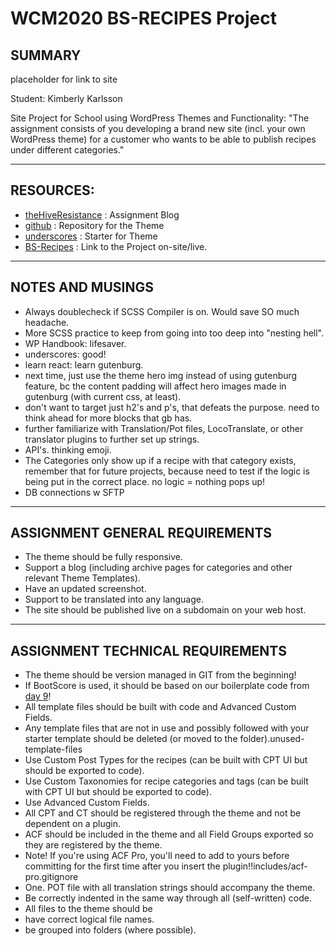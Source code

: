 # WCM2020 BS-RECIPES Project
## SUMMARY
  placeholder for link to site
  
  Student: Kimberly Karlsson

  Site Project for School using WordPress Themes and Functionality: "The assignment consists of you developing a brand new site (incl. your own WordPress theme) for a customer who wants to be able to publish recipes under different categories."

---------------------------------------

## RESOURCES:

 - [theHiveResistance](https://wcm20.thehiveresistance.com/cms-saf-inlamningsuppgift/) : Assignment Blog
 - [github](https://github.com/visiface/bs-recipes) : Repository for the Theme
 - [underscores](https://underscores.me/) : Starter for Theme
 - [BS-Recipes]() : Link to the Project on-site/live.

---------------------------------------

## NOTES AND MUSINGS

- Always doublecheck if SCSS Compiler is on. Would save SO much headache.
- More SCSS practice to keep from going into too deep into "nesting hell".
- WP Handbook: lifesaver.
- underscores: good!
- learn react: learn gutenburg. 
- next time, just use the theme hero img instead of using gutenburg feature, bc the content padding will affect hero images made in gutenburg (with current css, at least). 
- don't want to target just h2's and p's, that defeats the purpose. need to think ahead for more blocks that gb has.
- further familiarize with Translation/Pot files, LocoTranslate, or other translator plugins to further set up strings.
- API's. thinking emoji.
- The Categories only show up if a recipe with that category exists, remember that for future projects, because need to test if the logic is being put in the correct place. no logic = nothing pops up!
- DB connections w SFTP

---------------------------------------

## ASSIGNMENT GENERAL REQUIREMENTS

- The theme should be fully responsive.
- Support a blog (including archive pages for categories and other relevant Theme Templates).
- Have an updated screenshot.
- Support to be translated into any language.
- The site should be published live on a subdomain on your web host.

---------------------------------------

## ASSIGNMENT TECHNICAL REQUIREMENTS

- The theme should be version managed in GIT from the beginning!
- If BootScore is used, it should be based on our boilerplate code from [day 9](wcm20-cms-saf-bootscore-5-boilerplate-with-sass.zip)!
- All template files should be built with code and Advanced Custom Fields.
- Any template files that are not in use and possibly followed with your starter template should be deleted (or moved to the folder).unused-template-files
- Use Custom Post Types for the recipes (can be built with CPT UI but should be exported to code).
- Use Custom Taxonomies for recipe categories and tags (can be built with CPT UI but should be exported to code).
- Use Advanced Custom Fields.
- All CPT and CT should be registered through the theme and not be dependent on a plugin.
- ACF should be included in the theme and all Field Groups exported so they are registered by the theme.
- Note! If you're using ACF Pro, you'll need to add to yours before committing for the first time after you insert the plugin!!includes/acf-pro.gitignore
- One. POT file with all translation strings should accompany the theme.
- Be correctly indented in the same way through all (self-written) code.
- All files to the theme should be
- have correct logical file names.
- be grouped into folders (where possible).